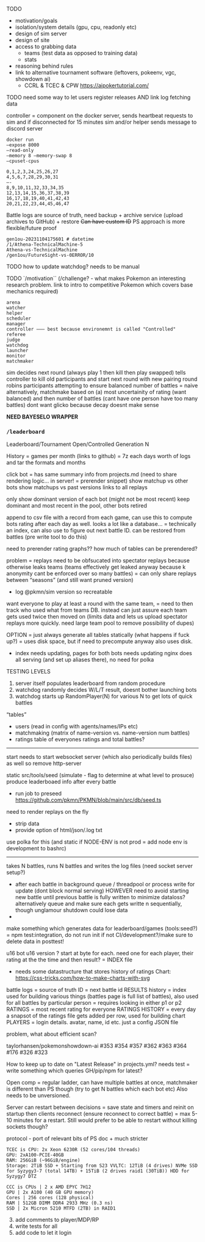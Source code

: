 TODO

- motivation/goals
- isolation/system details (gpu, cpu, readonly etc)
- design of sim server
- design of site
- access to grabbing data
  - teams (test data as opposed to training data)
  - stats
- reasoning behind rules
- link to alternative tournament software (leftovers, pokeenv, vgc, showdown ai)
  + CCRL & TCEC & CPW https://aipokertutorial.com/

TODO need some way to let users register releases AND link log fetching data

controller = component on the docker server, sends heartbeat requests to sim and if disconnected for 15
minutes sim and/or helper sends message to discord server

```
docker run
—expose 8000
—read-only
—memory 8 —memory-swap 8
—cpuset-cpus 

0,1,2,3,24,25,26,27
4,5,6,7,28,29,30,31
—-
8,9,10,11,32,33,34,35
12,13,14,15,36,37,38,39
16,17,18,19,40,41,42,43
20,21,22,23,44,45,46,47
```

Battle logs are source of truth, need backup + archive service (upload archives to GitHub) + restore
~~Can have custom ID~~ PS approach is more flexible/future proof

```
gen1ou-20231104175601 # datetime
/1/Athena-TechnicalMachine-5
Athena-vs-TechnicalMachine
/gen1ou/FutureSight-vs-0ERROR/10
``````

TODO how to update watchdog? needs to be manual

TODO `/motivation`` (/challenge? - what makes Pokemon an interesting research problem. link to intro
to competitive Pokemon which covers base mechanics required)

```
arena
watcher
helper
scheduler
manager
controller ——— best because environemnt is called "Controlled"
referee
judge
watchdog
launcher
monitor 
matchmaker
```

sim decides next round (always play 1 then kill then play swapped)
tells controller to kill old participants and start next round with new pairing
round robins participants attempting to ensure balanced number of battles = naive
alternatively, matchmake based on (a) most uncertainity of rating (want balanced) and then number of battles (cant have one person have too many battles)
dont want glicko because decay doesnt make sense

**NEED BAYESELO WRAPPER**

### `/leaderboard`

Leaderboard/Tournament
Open/Controlled
Generation N

History
= games per month (links to github) = 7z each days worth of logs and tar the formats and months


click bot = has same summary info from projects.md (need to share rendering logic… in server! = prerender snippet)
show matchup vs other bots
show matchups vs past versions
links to all replays

only show dominant version of each bot (might not be most recent)
keep dominant and most recent in the pool, other bots retired

append to csv file with a record from each game, can use this to compute bots rating after each day as well. looks a lot like a database…
= technically an index, can also use to figure out next battle ID. can be restored from battles (pre write tool to do this)

need to prerender rating graphs?? how much of tables can be prerendered?

problem = replays need to be obfsucated into spectator replays because otherwise leaks teams (teams effectively get leaked anyway because k anonymity cant be enforced over so many battles) = can only share replays between “seasons” (and still want pruned version)
- log @pkmn/sim version so recreatable

want everyone to play at least a round with the same team, = need to then track who used what from teams DB. instead can just assure each team gets used twice then moved on (limits data and lets us upload spectator replays more quickly. need large team pool to remove possibility of dupes)

OPTION = just always generate all tables statically (what happens if fuck up?) = uses disk space, but if need to precompute anyway also uses disk.
- index needs updating, pages for both bots needs updating
nginx does all serving (and set up aliases there), no need for polka

  <script async src="https://unpkg.com/mathjax@3.2.2/es5/tex-mml-chtml.js"></script>

TESTING LEVELS

1. server itself populates leaderboard from random procedure
2. watchdog randomly decides W/L/T result, doesnt bother launching bots
3. watchdog starts up RandomPlayer(N) for various N to get lots of quick battles

“tables”
- users (read in config with agents/names/IPs etc)
- matchmaking (matrix of name-version vs. name-version num battles)
- ratings table of everyones ratings and total battles?

---

start needs to start websocket server (which also periodically builds files) as well so remove http-server

static src/tools/seed (simulate - flag to determine at what level to prosuce) produce leaderboaed info after every battle
- run job to preseed https://github.com/pkmn/PKMN/blob/main/src/db/seed.ts

need to render replays on the fly
- strip data
- provide option of html/json/.log txt

use polka for this (and static if NODE-ENV is not prod = add node env is development to bashrc)

---

takes N battles, runs N battles and writes the log files (need socket server setup?)
- after each battle in background queue / threadpool or process write for update (dont block normal serving) HOWEVER need to avoid starting new battle until previous battle is fully written to minimize dataloss? alternatively queue and make sure each gets writte n sequentially, though unglamour shutdown could lose data
- 

make something which generates data for leaderboard/games (tools:seed?)
= npm test:integration, do not run init if not CI/development?/make sure to delete data in posttest!

u16 bot u16 version ? start at byte for each. need one for each player, their rating at the the time and then result? = INDEX file

- needs some datastructure that stores history of ratings
Chart: https://css-tricks.com/how-to-make-charts-with-svg


battle logs = source of truth
ID = next battle id
RESULTS history = index used for building various things (battles page is full list of battles), also used for all battles by particular person = requires looking in either p1 or p2
RATINGS = most recent rating for everyone
RATINGS HISTORY = every day a snapsot of the ratings file gets added per row, used for building chart
PLAYERS = login details. avatar, name, id etc. just a config JSON file

problem, what about efficient scan?

taylorhansen/pokemonshowdown-ai #353 #354 #357 #362 #363 #364 #176 #326 #323

How to keep up to date on "Latest Release" in projects.yml? needs test = write something which queries GH/pip/npm for latest?

Open comp = regular ladder, can have multiple battles at once, matchmaker is different than PS though (try to get N battles which each bot etc) Also needs to be unversioned.

Server can restart between decisions = save state and timers and reinit on startup then clients reconnect (ensure reconnect to correct battle) = max 5-10 minutes for a restart. Still would prefer to be able to restart without killing sockets though?

protocol - port of relevant bits of PS doc + much stricter

```
TCEC is CPU: 2x Xeon 6230R (52 cores/104 threads)
GPU: 2xA100-PCIE-40GB
RAM: 256GiB (~96GiB/engine)
Storage: 2TiB SSD + Starting from S23 VVLTC: 12TiB (4 drives) NVMe SSD for Syzygy3-7 (total 14TB) + 15TiB (2 drives raid1 (30TiB)) HDD for Syzygy7 DTZ

CCC is CPUs | 2 x AMD EPYC 7H12
GPU | 2x A100 (40 GB GPU memory)
Cores | 256 cores (128 physical)
RAM | 512GB DIMM DDR4 2933 MHz (0.3 ns)
SSD | 2x Micron 5210 MTFD (2TB) in RAID1
```

3. add comments to player/MDP/RP
4. write tests for all
5. add code to let it login